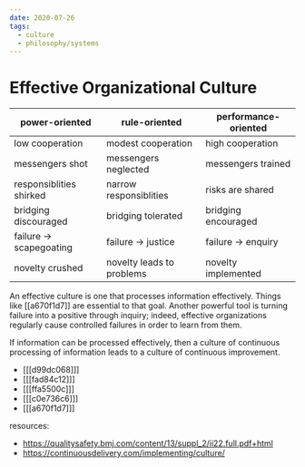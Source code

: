 ```yaml
---
date: 2020-07-26
tags:
  - culture
  - philosophy/systems
---
```


# Effective Organizational Culture

| power-oriented          | rule-oriented             | performance-oriented |
| ----------------------- | ------------------------- | -------------------- |
| low cooperation         | modest cooperation        | high cooperation     |
| messengers shot         | messengers neglected      | messengers trained   |
| responsiblities shirked | narrow responsiblities    | risks are shared     |
| bridging discouraged    | bridging tolerated        | bridging encouraged  |
| failure -> scapegoating | failure -> justice        | failure -> enquiry   |
| novelty crushed         | novelty leads to problems | novelty implemented  |

An effective culture is one that processes information effectively.
Things like [[a670f1d7]] are essential to that goal.
Another powerful tool is turning failure into a positive through inquiry;
indeed, effective organizations regularly cause controlled failures in order to learn from them.

If information can be processed effectively, then a culture of continuous processing of information leads to a culture of continuous improvement.

- [[[d99dc068]]]
- [[[fad84c12]]]
- [[[ffa5500c]]]
- [[[c0e736c6]]]
- [[[a670f1d7]]]

resources:

- <https://qualitysafety.bmj.com/content/13/suppl_2/ii22.full.pdf+html>
- <https://continuousdelivery.com/implementing/culture/>

